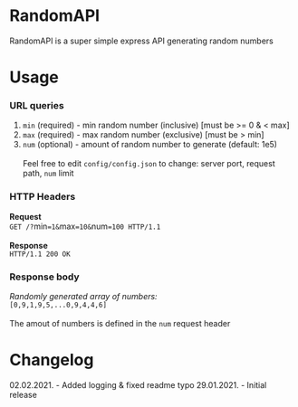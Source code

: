 # RandomAPI
RandomAPI is a super simple express API generating random numbers
# Usage
### URL queries
1. `min` (required) - min random number (inclusive) [must be >= 0 & < max]
1. `max` (required) - max random number (exclusive) [must be > min]
1. `num` (optional) - amount of random number to generate (default: 1e5)<br /><br />
Feel free to edit `config/config.json` to change: server port, request path, `num` limit
### HTTP Headers
**Request**<br />
`GET /?`min`=1&`max`=10&`num`=100 HTTP/1.1`<br /><br />
**Response**<br />
`HTTP/1.1 200 OK`<br />
### Response body
*Randomly generated array of numbers:*
<br />
`[0,9,1,9,5,...0,9,4,4,6]`<br /><br />
The amout of numbers is defined in the `num` request header
# Changelog
02.02.2021. - Added logging & fixed readme typo
29.01.2021. - Initial release
